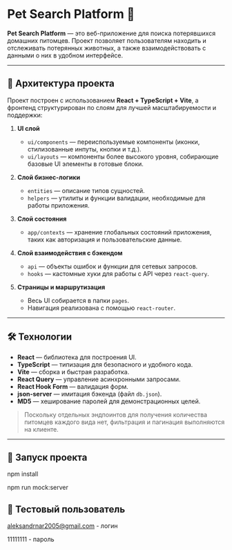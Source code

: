 # Pet Search Platform 🐾

**Pet Search Platform** — это веб-приложение для поиска потерявшихся домашних питомцев. Проект позволяет пользователям находить и отслеживать потерянных животных, а также взаимодействовать с данными о них в удобном интерфейсе.

---

## 📂 Архитектура проекта

Проект построен с использованием **React + TypeScript + Vite**, а фронтенд структурирован по слоям для лучшей масштабируемости и поддержки:

1. **UI слой**
    - `ui/components` — переиспользуемые компоненты (иконки, стилизованные инпуты, кнопки и т.д.).
    - `ui/layouts` — компоненты более высокого уровня, собирающие базовые UI элементы в готовые блоки.

2. **Слой бизнес-логики**
    - `entities` — описание типов сущностей.
    - `helpers` — утилиты и функции валидации, необходимые для работы приложения.

3. **Слой состояния**
    - `app/contexts` — хранение глобальных состояний приложения, таких как авторизация и пользовательские данные.

4. **Слой взаимодействия с бэкендом**
    - `api` — объекты ошибок и функции для сетевых запросов.
    - `hooks` — кастомные хуки для работы с API через `react-query`.

5. **Страницы и маршрутизация**
    - Весь UI собирается в папки `pages`.
    - Навигация реализована с помощью `react-router`.

---

## 🛠 Технологии

- **React** — библиотека для построения UI.
- **TypeScript** — типизация для безопасного и удобного кода.
- **Vite** — сборка и быстрая разработка.
- **React Query** — управление асинхронными запросами.
- **React Hook Form** — валидация форм.
- **json-server** — имитация бэкенда (файл `db.json`).
- **MD5** — хеширование паролей для демонстрационных целей.

> Поскольку отдельных эндпоинтов для получения количества питомцев каждого вида нет, фильтрация и пагинация выполняются на клиенте.

---

## 🚀 Запуск проекта

npm install

npm run mock:server

## 🚀 Тестовый пользователь
aleksandrnar2005@gmail.com - логин

11111111 - пароль
